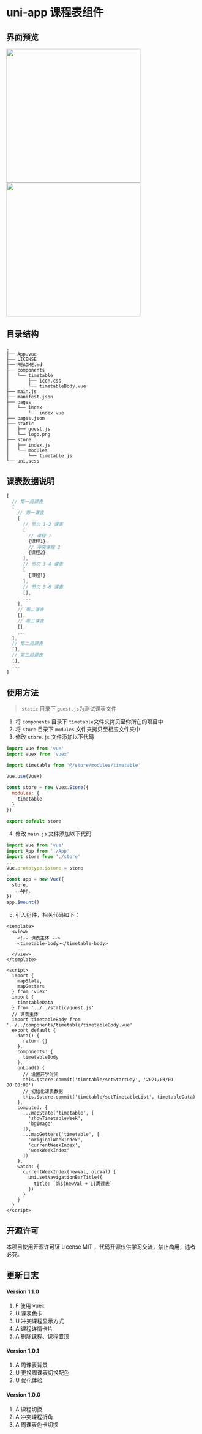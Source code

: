 # uni-app 课程表组件

## 界面预览

<img src="https://cdn.jsdelivr.net/gh/zguolee/cloud_images/timetable-color.jpg"  height="350"></img>
</br>
<img src="https://cdn.jsdelivr.net/gh/zguolee/cloud_images/timetable-feat.jpg" height="350"></img>

## 目录结构

```
.
├── App.vue
├── LICENSE
├── README.md
├── components
│   └── timetable
│       ├── icon.css
│       └── timetableBody.vue
├── main.js
├── manifest.json
├── pages
│   └── index
│       └── index.vue
├── pages.json
├── static
│   ├── guest.js
│   └── logo.png
├── store
│   ├── index.js
│   └── modules
│       └── timetable.js
└── uni.scss
```

## 课表数据说明

```javascript
[
  // 第一周课表
  [
    // 周一课表
    [
      // 节次 1-2 课表
      [
        // 课程 1
        {课程1},
        // 冲突课程 2
        {课程2}
      ],
      // 节次 3-4 课表
      [
        {课程1}
      ],
      // 节次 5-6 课表
      [],
      ...
    ],
    // 周二课表
    [],
    // 周三课表
    [],
    ...
  ],
  // 第二周课表
  [],
  // 第三周课表
  [],
  ...
]
```

## 使用方法

>  `static` 目录下 `guest.js`为测试课表文件
1. 将 `components` 目录下 `timetable`文件夹拷贝至你所在的项目中
2. 将 `store` 目录下 `modules` 文件夹拷贝至相应文件夹中
3. 修改 `store.js` 文件添加以下代码

```js
import Vue from 'vue'
import Vuex from 'vuex'

import timetable from '@/store/modules/timetable'

Vue.use(Vuex)

const store = new Vuex.Store({
  modules: {
    timetable
  }
})

export default store
```

4. 修改 `main.js` 文件添加以下代码

```js
import Vue from 'vue'
import App from './App'
import store from './store'
...
Vue.prototype.$store = store
...
const app = new Vue({
  store,
  ...App,
})
app.$mount()
```

5. 引入组件，相关代码如下：

```vue
<template>
  <view>
    <!-- 课表主体 -->
    <timetable-body></timetable-body>
    ...
  </view>
</template>

<script>
  import {
    mapState,
    mapGetters
  } from 'vuex'
  import {
    timetableData
  } from '../../static/guest.js'
  // 课表主体
  import timetableBody from '../../components/timetable/timetableBody.vue'
  export default {
    data() {
      return {}
    },
    components: {
      timetableBody
    },
    onLoad() {
      // 设置开学时间
      this.$store.commit('timetable/setStartDay', '2021/03/01 00:00:00')
      // 初始化课表数据
      this.$store.commit('timetable/setTimetableList', timetableData)
    },
    computed: {
      ...mapState('timetable', [
        'showTimetableWeek',
        'bgImage'
      ]),
      ...mapGetters('timetable', [
        'originalWeekIndex',
        'currentWeekIndex',
        'weekWeekIndex'
      ])
    },
    watch: {
      currentWeekIndex(newVal, oldVal) {
        uni.setNavigationBarTitle({
          title: `第${newVal + 1}周课表`
        })
      }
    }
  }
</script>
```

## 开源许可

本项目使用开源许可证 License MIT ，代码开源仅供学习交流，禁止商用，违者必究。

## 更新日志

#### Version 1.1.0

1. F 使用 vuex
2. U 课表色卡
3. U 冲突课程显示方式
4. A 课程详情卡片
5. A 删除课程、课程置顶

#### Version 1.0.1

1. A 周课表背景
2. U 更换周课表切换配色
3. U 优化体验

#### Version 1.0.0

1. A 课程切换
2. A 冲突课程折角
3. A 周课表色卡切换



